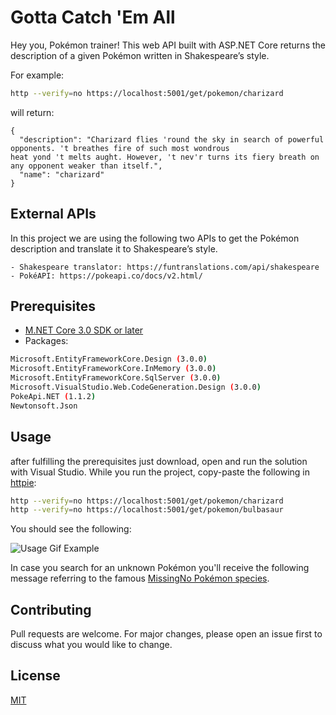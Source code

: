 # Gotta Catch 'Em All 

Hey you, Pokémon trainer! This web API built with ASP.NET Core returns the description of a given Pokémon written in Shakespeare’s style.

For example:

```bash
http --verify=no https://localhost:5001/get/pokemon/charizard
```

will return:

```
{ 
  "description": "Charizard flies 'round the sky in search of powerful opponents. 't breathes fire of such most wondrous 
heat yond 't melts aught. However, 't nev'r turns its fiery breath on any opponent weaker than itself.", 
  "name": "charizard" 
}
```

## External APIs
In this project we are using the following two APIs to get the Pokémon description and translate it to Shakespeare’s style.
```
- Shakespeare translator: https://funtranslations.com/api/shakespeare
- PokéAPI: https://pokeapi.co/docs/v2.html/
```

## Prerequisites
- [M.NET Core 3.0 SDK or later](https://dotnet.microsoft.com/download/dotnet-core/3.0)
- Packages:
```bash
Microsoft.EntityFrameworkCore.Design (3.0.0)
Microsoft.EntityFrameworkCore.InMemory (3.0.0)
Microsoft.EntityFrameworkCore.SqlServer (3.0.0)
Microsoft.VisualStudio.Web.CodeGeneration.Design (3.0.0)
PokeApi.NET (1.1.2)
Newtonsoft.Json
```

## Usage

after fulfilling the prerequisites just download, open and run the solution with Visual Studio. While you run the project, copy-paste the following in [httpie](https://httpie.org/):

```bash
http --verify=no https://localhost:5001/get/pokemon/charizard
http --verify=no https://localhost:5001/get/pokemon/bulbasaur
```

You should see the following:

![Usage Gif Example](https://github.com/vasilomanolis/Gotta-Catch-Em-All/blob/master/l19.gif)

In case you search for an unknown Pokémon you'll receive the following message referring to the famous [MissingNo Pokémon species](https://en.wikipedia.org/wiki/MissingNo.).


## Contributing
Pull requests are welcome. For major changes, please open an issue first to discuss what you would like to change.

## License
[MIT](https://choosealicense.com/licenses/mit/)
